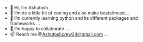 - 👋 Hi, I’m Ashutosh
- 👀 I’m do a little bit of coding and also make beats/music...
- 🌱 I’m currently learning python and its different packages and frameworks ...
- 💞️ I’m happy to collaborate ...
- 📫 Reach me @Ashutoshcrew24@gmail.com ...

<!---
Ashutosh-Mishrra/Ashutosh-Mishrra is a ✨ special ✨ repository because its `README.md` (this file) appears on your GitHub profile.
You can click the Preview link to take a look at your changes.
--->
